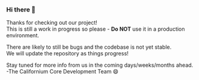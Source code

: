 ### Hi there 👋
Thanks for checking out our project!   
This is still a work in progress so please - **Do NOT** use it in a production environment.  

There are likely to still be bugs and the codebase is not yet stable.   
We will update the repository as things progress!    

Stay tuned for more info from us in the coming days/weeks/months ahead.   
-The Californium Core Development Team 😄



<!--
**californium252/californium252** is a ✨ _special_ ✨ repository because its `README.md` (this file) appears on your GitHub profile.

Here are some ideas to get you started:

- 🔭 I’m currently working on ...
- 🌱 I’m currently learning ...
- 👯 I’m looking to collaborate on ...
- 🤔 I’m looking for help with ...
- 💬 Ask me about ...
- 📫 How to reach me: ...
- 😄 Pronouns: ...
- ⚡ Fun fact: ...
-->
